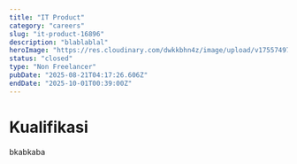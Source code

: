 ```yaml
---
title: "IT Product"
category: "careers"
slug: "it-product-16896"
description: "blablablal"
heroImage: "https://res.cloudinary.com/dwkkbhn4z/image/upload/v1755749735/uploads/sdwxd5x4q2ty64uzkbm4.jpg"
status: "closed"
type: "Non Freelancer"
pubDate: "2025-08-21T04:17:26.606Z"
endDate: "2025-10-01T00:39:00Z"
---
```






# Kualifikasi
bkabkaba
